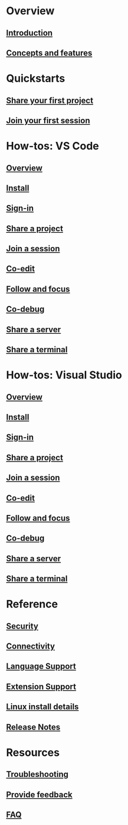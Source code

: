 <!-- markdownlint-disable MD022 MD025 -->
# Overview
## [Introduction](index.md)
## [Concepts and features](index.md#concepts-and-features)
# Quickstarts
## [Share your first project](quickstart/share.md)
## [Join your first session](quickstart/join.md)
# How-tos: VS Code
## [Overview](use/vscode.md)
## [Install](use/vscode.md#installation)
## [Sign-in](use/vscode.md#sign-in)
## [Share a project](use/vscode.md#share-a-project)
## [Join a session](use/vscode.md#join-a-collaboration-session)
## [Co-edit](use/vscode.md#co-editing)
## [Follow and focus](use/vscode.md#following)
## [Co-debug](use/vscode.md#co-debuging)
## [Share a server](use/vscode.md#share-a-server)
## [Share a terminal](use/vscode.md#share-a-terminal)
# How-tos: Visual Studio
## [Overview](use/vs.md)
## [Install](use/vs.md#installation)
## [Sign-in](use/vs.md#sign-in)
## [Share a project](use/vs.md#share-a-project)
## [Join a session](use/vs.md#join-a-collaboration-session)
## [Co-edit](use/vs.md#co-editing)
## [Follow and focus](use/vs.md#following)
## [Co-debug](use/vs.md#co-debuging)
## [Share a server](use/vs.md#share-a-server)
## [Share a terminal](use/vs.md#share-a-terminal)
# Reference
## [Security](reference/security.md)
## [Connectivity](reference/connectivity.md)
## [Language Support](reference/platform-support.md)
## [Extension Support](reference/extensions.md)
## [Linux install details](reference/linux.md)
## [Release Notes](reference/releases.md)
# Resources
## [Troubleshooting](troubleshooting.md)
## [Provide feedback](support.md)
## [FAQ](faq.md)
